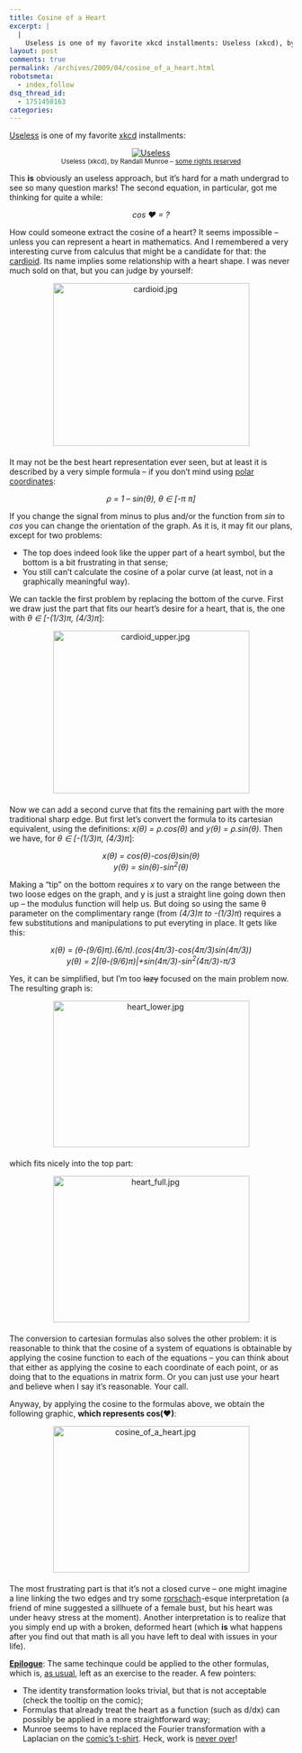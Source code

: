 ```yaml
---
title: Cosine of a Heart
excerpt: |
  |
    Useless is one of my favorite xkcd installments: Useless (xkcd), by Randall Munroe - some rights reserved This is obviously an useless approach, but it's hard for a math undergrad to see so many question marks! The second equation, in...
layout: post
comments: true
permalink: /archives/2009/04/cosine_of_a_heart.html
robotsmeta:
  - index,follow
dsq_thread_id:
  - 1751450163
categories:
---
```

[Useless][1] is one of my favorite [xkcd][2] installments:

<p style="text-align:center">
  <a href="http://xkcd.com/55/"><img title="Even the identity matrix doesn't work normally" src="http://imgs.xkcd.com/comics/useless.jpg" alt="Useless" border="0" /></a><br /> <small>Useless (xkcd), by Randall Munroe &#8211; <a href="http://creativecommons.org/licenses/by-nc/2.5/">some rights reserved</a></small>
</p>

This **is** obviously an useless approach, but it&#8217;s hard for a math undergrad to see so many question marks! The second equation, in particular, got me thinking for quite a while:

<center>
  <em>cos ♥ = ?</em>
</center>

How could someone extract the cosine of a heart? It seems impossible &#8211; unless you can represent a heart in mathematics. And I remembered a very interesting curve from calculus that might be a candidate for that: the [cardioid][3]. Its name implies some relationship with a heart shape. I was never much sold on that, but you can judge by yourself:

<span class="mt-enclosure mt-enclosure-image"><img class="mt-image-center" style="text-align: center; display: block; margin: 0 auto 20px;" src="//chester.me/archives/img/mt/2009/03/14/cardioid.jpg" alt="cardioid.jpg" width="349" height="289" /></span>

It may not be the best heart representation ever seen, but at least it is described by a very simple formula &#8211; if you don&#8217;t mind using [polar coordinates][4]:

<center>
  <em>ρ = 1 &#8211; sin(θ), θ ∈ [-π π]</em>
</center>

If you change the signal from minus to plus and/or the function from *sin* to *cos* you can change the orientation of the graph. As it is, it may fit our plans, except for two problems:

*   The top does indeed look like the upper part of a heart symbol, but the bottom is a bit frustrating in that sense;
*   You still can&#8217;t calculate the cosine of a polar curve (at least, not in a graphically meaningful way).

We can tackle the first problem by replacing the bottom of the curve. First we draw just the part that fits our heart&#8217;s desire for a heart, that is, the one with *θ ∈ *[*-(1/3)π, (4/3)π*]:

<span class="mt-enclosure mt-enclosure-image"><img class="mt-image-center" style="text-align: center; display: block; margin: 0 auto 20px;" src="//chester.me/archives/img/mt/2009/03/14/cardioid_upper.jpg" alt="cardioid_upper.jpg" width="349" height="289" /></span>

Now we can add a second curve that fits the remaining part with the more traditional sharp edge. But first let&#8217;s convert the formula to its cartesian equivalent, using the definitions: *x(θ) = ρ.cos(&#952;)* and *y(θ) = ρ.sin(&#952;)*. Then we have, for *θ ∈ *[*-(1/3)π, (4/3)π*]:

<center>
  <em>x(θ) = cos(θ)-cos(θ)sin(θ)<br /> y(θ) = sin(θ)-sin<sup>2</sup>(θ)</em>
</center>

Making a &#8220;tip&#8221; on the bottom requires *x* to vary on the range between the two loose edges on the graph, and y is just a straight line going down then up &#8211; the modulus function will help us. But doing so using the same &#952; parameter on the complimentary range (from *(4/3)π to -(1/3)π*) requires a few substitutions and manipulations to put everyting in place. It gets like this:

<center>
  <em>x(θ) = (&#952;-(9/6)π).(6/π).(cos(4π/3)-cos(4π/3)sin(4π/3))<br /> y(θ) = 2|(&#952;-(9/6)π)|+sin(4π/3)-sin<sup>2</sup>(4π/3)-π/3</em>
</center>

Yes, it can be simplified, but I&#8217;m too <span style="text-decoration: line-through;">lazy</span> focused on the main problem now. The resulting graph is:

<span class="mt-enclosure mt-enclosure-image"><img class="mt-image-center" style="text-align: center; display: block; margin: 0 auto 20px;" src="//chester.me/archives/img/mt/2009/03/14/heart_lower.jpg" alt="heart_lower.jpg" width="349" height="260" /></span>

which fits nicely into the top part:

<span class="mt-enclosure mt-enclosure-image"><img class="mt-image-center" style="text-align: center; display: block; margin: 0 auto 20px;" src="//chester.me/archives/img/mt/2009/03/14/heart_full.jpg" alt="heart_full.jpg" width="349" height="260" /></span>

The conversion to cartesian formulas also solves the other problem: it is reasonable to think that the cosine of a system of equations is obtainable by applying the cosine function to each of the equations &#8211; you can think about that either as applying the cosine to each coordinate of each point, or as doing that to the equations in matrix form. Or you can just use your heart and believe when I say it&#8217;s reasonable. Your call.

Anyway, by applying the cosine to the formulas above, we obtain the following graphic, **which represents cos(♥)**:

<span class="mt-enclosure mt-enclosure-image"><img class="mt-image-center" style="text-align: center; display: block; margin: 0 auto 20px;" src="//chester.me/archives/img/mt/2009/03/14/cosine_of_a_heart.jpg" alt="cosine_of_a_heart.jpg" width="349" height="260" /></span>

The most frustrating part is that it&#8217;s not a closed curve &#8211; one might imagine a line linking the two edges and try some [rorschach][5]-esque interpretation (a friend of mine suggested a sillhuete of a female bust, but his heart was under heavy stress at the moment). Another interpretation is to realize that you simply end up with a broken, deformed heart (which **is** what happens after you find out that math is all you have left to deal with issues in your life).

<span style="text-decoration: underline;"><strong>Epilogue</strong></span>: The same techinque could be applied to the other formulas, which is, [as usual][6], left as an exercise to the reader. A few pointers:

*   The identity transformation looks trivial, but that is not acceptable (check the tooltip on the comic);
*   Formulas that already treat the heart as a function (such as d/dx) can possibly be applied in a more straightforward way;
*   Munroe seems to have replaced the Fourier transformation with a Laplacian on the [comic&#8217;s t-shirt][7]. Heck, work is [never over][8]!

&nbsp;

 [1]: http://xkcd.com/55/
 [2]: http://en.wikipedia.org/wiki/Xkcd
 [3]: http://en.wikipedia.org/wiki/Cardioid
 [4]: http://en.wikipedia.org/wiki/Polar_coordinate_system
 [5]: http://en.wikipedia.org/wiki/Rorschach_inkblot_test
 [6]: http://abstrusegoose.com/12
 [7]: http://store.xkcd.com/xkcd/#Useless
 [8]: http://www.youtube.com/watch?v=K2cYWfq--Nw
